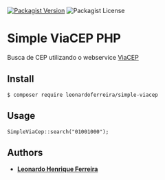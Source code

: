 [![Packagist Version](https://img.shields.io/packagist/v/leonardoferreira/simple-viacep)](https://packagist.org/packages/leonardoferreira/simple-viacep)
![Packagist License](https://img.shields.io/packagist/l/leonardoferreira/simple-viacep)

# Simple ViaCEP PHP

Busca de CEP utilizando o webservice [ViaCEP](https://viacep.com.br/)

## Install

```
$ composer require leonardoferreira/simple-viacep
```

## Usage

```
SimpleViaCep::search("01001000");
```

## Authors

* **[Leonardo Henrique Ferreira](https://github.com/leonardohenriqueferreira)**

